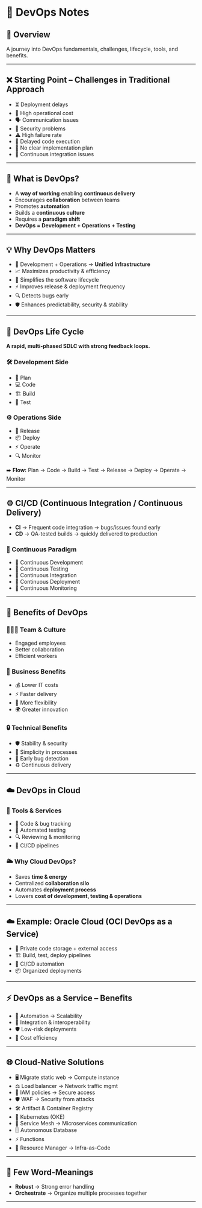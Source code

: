 # 🚀 DevOps Notes  

## 🔹 Overview  
A journey into DevOps fundamentals, challenges, lifecycle, tools, and benefits.  

---

## ❌ Starting Point – Challenges in Traditional Approach  
- ⏳ Deployment delays  
- 💸 High operational cost  
- 🗣️ Communication issues  
- 🔐 Security problems  
- ⚠️ High failure rate  
- 🐌 Delayed code execution  
- 📝 No clear implementation plan  
- 🔄 Continuous integration issues  

---

## 📖 What is DevOps?  
- A **way of working** enabling **continuous delivery**  
- Encourages **collaboration** between teams  
- Promotes **automation**  
- Builds a **continuous culture**  
- Requires a **paradigm shift**  
- **DevOps = Development + Operations + Testing**  

---

## 💡 Why DevOps Matters  
- 🔗 Development + Operations → **Unified Infrastructure**  
- 📈 Maximizes productivity & efficiency  
- 🔄 Simplifies the software lifecycle  
- ⚡ Improves release & deployment frequency  
- 🔍 Detects bugs early  
- 🛡️ Enhances predictability, security & stability  

---

## 🔄 DevOps Life Cycle  
**A rapid, multi-phased SDLC with strong feedback loops.**  

### 🛠 Development Side  
- 📌 Plan  
- 💻 Code  
- 🏗️ Build  
- 🧪 Test  

### ⚙️ Operations Side  
- 🚀 Release  
- 📦 Deploy  
- ⚡ Operate  
- 🔍 Monitor  

➡️ **Flow:** Plan → Code → Build → Test → Release → Deploy → Operate → Monitor  

---

## ⚙️ CI/CD (Continuous Integration / Continuous Delivery)  
- **CI** → Frequent code integration → bugs/issues found early  
- **CD** → QA-tested builds → quickly delivered to production  

### 🔄 Continuous Paradigm  
- 🔧 Continuous Development  
- 🧪 Continuous Testing  
- 🔗 Continuous Integration  
- 🚀 Continuous Deployment  
- 👀 Continuous Monitoring  

---

## 🎯 Benefits of DevOps  

### 🧑‍🤝‍🧑 Team & Culture  
- Engaged employees  
- Better collaboration  
- Efficient workers  

### 💼 Business Benefits  
- 💰 Lower IT costs  
- ⚡ Faster delivery  
- 🔄 More flexibility  
- 🌍 Greater innovation  

### 🔒 Technical Benefits  
- 🛡️ Stability & security  
- 🧹 Simplicity in processes  
- 🐞 Early bug detection  
- ♻️ Continuous delivery  

---

## ☁️ DevOps in Cloud  

### 🔧 Tools & Services  
- 📌 Code & bug tracking  
- 🧪 Automated testing  
- 🔍 Reviewing & monitoring  
- 🚀 CI/CD pipelines  

### 🌥️ Why Cloud DevOps?  
- Saves **time & energy**  
- Centralized **collaboration silo**  
- Automates **deployment process**  
- Lowers **cost of development, testing & operations**  

---

## ☁️ Example: Oracle Cloud (OCI DevOps as a Service)  
- 🔐 Private code storage + external access  
- 🏗️ Build, test, deploy pipelines  
- 🔄 CI/CD automation  
- 📦 Organized deployments  

---

## ⚡ DevOps as a Service – Benefits  
- 🤖 Automation → Scalability  
- 🔗 Integration & interoperability  
- 🛡️ Low-risk deployments  
- 💸 Cost efficiency  

---

## 🌐 Cloud-Native Solutions  
- 🖥️ Migrate static web → Compute instance  
- ⚖️ Load balancer → Network traffic mgmt  
- 🔑 IAM policies → Secure access  
- 🛡️ WAF → Security from attacks  
- 🛠️ Artifact & Container Registry  
- 🐳 Kubernetes (OKE)  
- 🔄 Service Mesh → Microservices communication  
- 🗄️ Autonomous Database  
- ⚡ Functions  
- 📜 Resource Manager → Infra-as-Code  

---

## 📝 Few Word-Meanings 
- **Robust** → Strong error handling  
- **Orchestrate** → Organize multiple processes together  

---

